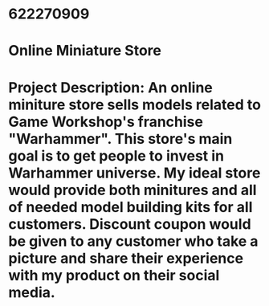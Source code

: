 # 622270909
# Online Miniature Store
# Project Description: An online miniture store sells models related to Game Workshop's franchise "Warhammer". This store's main goal is to get people to invest in Warhammer universe. My ideal store would provide both minitures and all of needed model building kits for all customers.  Discount coupon would be given to any customer who take a picture and share their experience with my product on their social media.